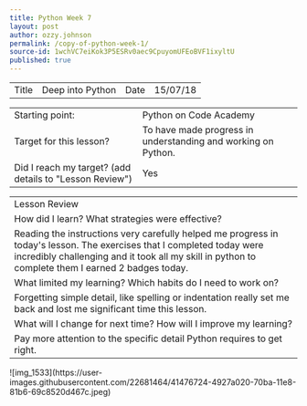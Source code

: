 ```yaml
---
title: Python Week 7
layout: post
author: ozzy.johnson
permalink: /copy-of-python-week-1/
source-id: 1wchVC7eiKok3P5ESRv0aec9CpuyomUFEoBVF1ixyltU
published: true
---
```

<table>
  <tr>
    <td>Title</td>
    <td>Deep into Python</td>
    <td>Date</td>
    <td>15/07/18</td>
  </tr>
</table>


<table>
  <tr>
    <td>Starting point:</td>
    <td>Python on Code Academy</td>
  </tr>
  <tr>
    <td>Target for this lesson?</td>
    <td>To have made progress in understanding and working on Python.</td>
  </tr>
  <tr>
    <td>Did I reach my target? 
(add details to "Lesson Review")</td>
    <td> Yes </td>
  </tr>
</table>


<table>
  <tr>
    <td>Lesson Review</td>
  </tr>
  <tr>
    <td>How did I learn? What strategies were effective? </td>
  </tr>
  <tr>
    <td>Reading the instructions very carefully helped me progress in today's lesson. The exercises  that I completed today were incredibly challenging and it took all my skill in python to complete them I earned 2 badges today. </td>
  </tr>
  <tr>
    <td>What limited my learning? Which habits do I need to work on? </td>
  </tr>
  <tr>
    <td>Forgetting simple detail, like spelling or indentation really set me back and lost me significant time this lesson.</td>
  </tr>
  <tr>
    <td>What will I change for next time? How will I improve my learning?</td>
  </tr>
  <tr>
    <td>Pay more attention to the specific detail Python requires to get right.</td>
  </tr>
</table>
![img_1533](https://user-images.githubusercontent.com/22681464/41476724-4927a020-70ba-11e8-81b6-69c8520d467c.jpeg)


